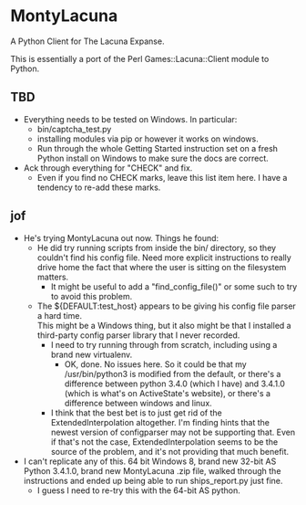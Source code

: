 MontyLacuna
===========

A Python Client for The Lacuna Expanse.

This is essentially a port of the Perl Games::Lacuna::Client module to Python.  

## TBD
- Everything needs to be tested on Windows.  In particular:
  - bin/captcha_test.py
  - installing modules via pip or however it works on windows.
  - Run through the whole Getting Started instruction set on a fresh Python install on 
    Windows to make sure the docs are correct.
- Ack through everything for "CHECK" and fix.
  - Even if you find no CHECK marks, leave this list item here.  I have a tendency to 
    re-add these marks.

## jof
- He's trying MontyLacuna out now.  Things he found:
  - He did try running scripts from inside the bin/ directory, so they couldn't find his 
    config file.  Need more explicit instructions to really drive home the fact that where 
    the user is sitting on the filesystem matters.
    - It might be useful to add a "find_config_file()" or some such to try to avoid this 
      problem.
  - The ${DEFAULT:test_host} appears to be giving his config file parser a hard time.  
    This might be a Windows thing, but it also might be that I installed a third-party 
    config parser library that I never recorded.
    - I need to try running through from scratch, including using a brand new virtualenv.
      - OK, done.  No issues here.  So it could be that my /usr/bin/python3 is modified 
        from the default, or there's a difference between python 3.4.0 (which I have) and 
        3.4.1.0 (which is what's on ActiveState's website), or there's a difference 
        between windows and linux.
    - I think that the best bet is to just get rid of the ExtendedInterpolation 
      altogether.  I'm finding hints that the newest version of configparser may not be 
      supporting that.  Even if that's not the case, ExtendedInterpolation seems to be the 
      source of the problem, and it's not providing that much benefit.
- I can't replicate any of this.  64 bit Windows 8, brand new 32-bit AS Python 3.4.1.0, 
  brand new MontyLacuna .zip file, walked through the instructions and ended up being able 
  to run ships_report.py just fine.
    - I guess I need to re-try this with the 64-bit AS python.

